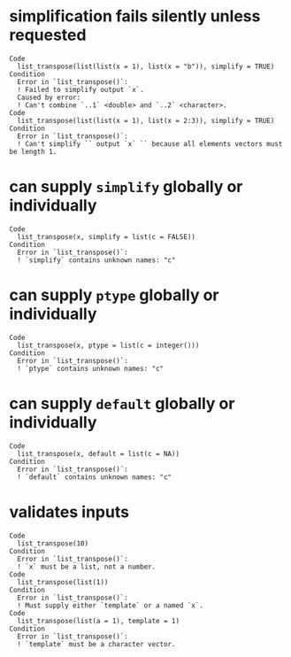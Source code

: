 # simplification fails silently unless requested

    Code
      list_transpose(list(list(x = 1), list(x = "b")), simplify = TRUE)
    Condition
      Error in `list_transpose()`:
      ! Failed to simplify output `x`.
      Caused by error:
      ! Can't combine `..1` <double> and `..2` <character>.
    Code
      list_transpose(list(list(x = 1), list(x = 2:3)), simplify = TRUE)
    Condition
      Error in `list_transpose()`:
      ! Can't simplify `` output `x` `` because all elements vectors must be length 1.

# can supply `simplify` globally or individually

    Code
      list_transpose(x, simplify = list(c = FALSE))
    Condition
      Error in `list_transpose()`:
      ! `simplify` contains unknown names: "c"

# can supply `ptype` globally or individually

    Code
      list_transpose(x, ptype = list(c = integer()))
    Condition
      Error in `list_transpose()`:
      ! `ptype` contains unknown names: "c"

# can supply `default` globally or individually

    Code
      list_transpose(x, default = list(c = NA))
    Condition
      Error in `list_transpose()`:
      ! `default` contains unknown names: "c"

# validates inputs

    Code
      list_transpose(10)
    Condition
      Error in `list_transpose()`:
      ! `x` must be a list, not a number.
    Code
      list_transpose(list(1))
    Condition
      Error in `list_transpose()`:
      ! Must supply either `template` or a named `x`.
    Code
      list_transpose(list(a = 1), template = 1)
    Condition
      Error in `list_transpose()`:
      ! `template` must be a character vector.

